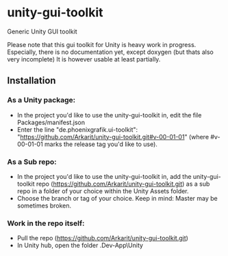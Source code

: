 # unity-gui-toolkit
Generic Unity GUI toolkit

Please note that this gui toolkit for Unity is heavy work in progress.
Especially, there is no documentation yet, except doxygen (but thats also very incomplete)
It is however usable at least partially.

## Installation

### As a Unity package:
- In the project you'd like to use the unity-gui-toolkit in, edit the file Packages/manifest.json
- Enter the line "de.phoenixgrafik.ui-toolkit": "https://github.com/Arkarit/unity-gui-toolkit.git#v-00-01-01" (where #v-00-01-01 marks the release tag you'd like to use).

### As a Sub repo:
- In the project you'd like to use the unity-gui-toolkit in, add the unity-gui-toolkit repo (https://github.com/Arkarit/unity-gui-toolkit.git) as a sub repo in a folder of your choice within the Unity Assets folder. 
- Choose the branch or tag of your choice. Keep in mind: Master may be sometimes broken.

### Work in the repo itself:
- Pull the repo (https://github.com/Arkarit/unity-gui-toolkit.git)
- In Unity hub, open the folder .Dev-App\Unity


